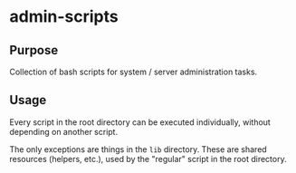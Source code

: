 # admin-scripts

## Purpose
Collection of bash scripts for system / server administration tasks.

## Usage
Every script in the root directory can be executed individually, without
depending on another script.

The only exceptions are things in the `lib` directory. These are shared
resources (helpers, etc.), used by the "regular" script in the root directory.

